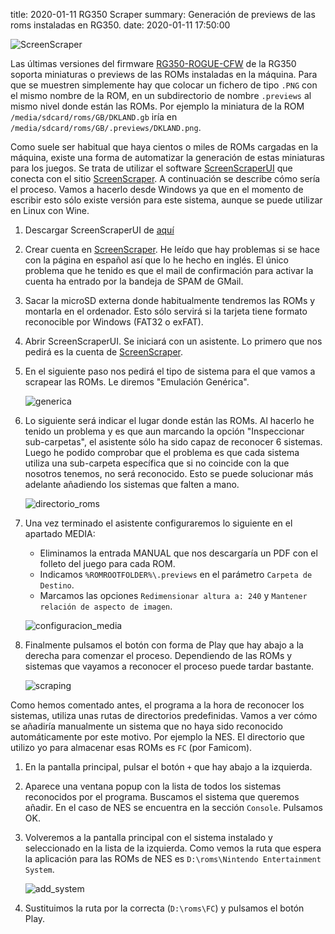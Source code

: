 title: 2020-01-11 RG350 Scraper
summary: Generación de previews de las roms instaladas en RG350.
date: 2020-01-11 17:50:00

![ScreenScraper](/images/posts/ScreenScraper.png)

Las últimas versiones del firmware [RG350-ROGUE-CFW](https://github.com/Ninoh-FOX/RG350-ROGUE-CFW) de la RG350 soporta miniaturas o previews de las ROMs instaladas en la máquina. Para que se muestren simplemente hay que colocar un fichero de tipo `.PNG` con el mismo nombre de la ROM, en un subdirectorio de nombre `.previews` al mismo nivel donde están las ROMs. Por ejemplo la miniatura de la ROM `/media/sdcard/roms/GB/DKLAND.gb` iría en `/media/sdcard/roms/GB/.previews/DKLAND.png`.

Como suele ser habitual que haya cientos o miles de ROMs cargadas en la máquina, existe una forma de automatizar la generación de estas miniaturas para los juegos. Se trata de utilizar el software [ScreenScraperUI](http://skraper.net/#download) que conecta con el sitio [ScreenScraper](https://www.screenscraper.fr/). A continuación se describe cómo sería el proceso. Vamos a hacerlo desde Windows ya que en el momento de escribir esto sólo existe versión para este sistema, aunque se puede utilizar en Linux con Wine.

1. Descargar ScreenScraperUI de [aquí](http://skraper.net/#download)
2. Crear cuenta en [ScreenScraper](https://www.screenscraper.fr/). He leído que hay problemas si se hace con la página en español así que lo he hecho en inglés. El único problema que he tenido es que el mail de confirmación para activar la cuenta ha entrado por la bandeja de SPAM de GMail.
3. Sacar la microSD externa donde habitualmente tendremos las ROMs y montarla en el ordenador. Esto sólo servirá si la tarjeta tiene formato reconocible por Windows (FAT32 o exFAT).
4. Abrir ScreenScraperUI. Se iniciará con un asistente. Lo primero que nos pedirá es la cuenta de [ScreenScraper](https://www.screenscraper.fr/).
5. En el siguiente paso nos pedirá el tipo de sistema para el que vamos a scrapear las ROMs. Le diremos "Emulación Genérica".

	![generica](/images/posts/ScreenScraper_conf1.png)

6. Lo siguiente será indicar el lugar donde están las ROMs. Al hacerlo he tenido un problema y es que aun marcando la opción "Inspeccionar sub-carpetas", el asistente sólo ha sido capaz de reconocer 6 sistemas. Luego he podido comprobar que el problema es que cada sistema utiliza una sub-carpeta específica que si no coincide con la que nosotros tenemos, no será reconocido. Esto se puede solucionar más adelante añadiendo los sistemas que falten a mano.

	![directorio_roms](/images/posts/ScreenScraper_conf2.png)

7. Una vez terminado el asistente configuraremos lo siguiente en el apartado MEDIA:
	* Eliminamos la entrada MANUAL que nos descargaría un PDF con el folleto del juego para cada ROM.
	* Indicamos `%ROMROOTFOLDER%\.previews` en el parámetro `Carpeta de Destino`.
	* Marcamos las opciones `Redimensionar altura a: 240` y `Mantener relación de aspecto de imagen`.

	![configuracion_media](/images/posts/ScreenScraper_media_conf.png)

8. Finalmente pulsamos el botón con forma de Play que hay abajo a la derecha para comenzar el proceso. Dependiendo de las ROMs y sistemas que vayamos a reconocer el proceso puede tardar bastante.

	![scraping](/images/posts/ScreenScraper_scraping.png)

Como hemos comentado antes, el programa a la hora de reconocer los sistemas, utiliza unas rutas de directorios predefinidas. Vamos a ver cómo se añadiría manualmente un sistema que no haya sido reconocido automáticamente por este motivo. Por ejemplo la NES. El directorio que utilizo yo para almacenar esas ROMs es `FC` (por Famicom).

1. En la pantalla principal, pulsar el botón `+` que hay abajo a la izquierda.
2. Aparece una ventana popup con la lista de todos los sistemas reconocidos por el programa. Buscamos el sistema que queremos añadir. En el caso de NES se encuentra en la sección `Console`. Pulsamos OK.
3. Volveremos a la pantalla principal con el sistema instalado y seleccionado en la lista de la izquierda. Como vemos la ruta que espera la aplicación para las ROMs de NES es `D:\roms\Nintendo Entertainment System`.

	![add_system](/images/posts/ScreenScraper_add_nes.png)

4. Sustituimos la ruta por la correcta (`D:\roms\FC`) y pulsamos el botón Play.
